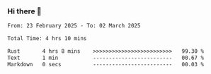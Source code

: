 ### Hi there 👋

<!--
**ututono/ututono** is a ✨ _special_ ✨ repository because its `README.md` (this file) appears on your GitHub profile.

Here are some ideas to get you started:

- 🔭 I’m currently working on ...
- 🌱 I’m currently learning ...
- 👯 I’m looking to collaborate on ...
- 🤔 I’m looking for help with ...
- 💬 Ask me about ...
- 📫 How to reach me: ...
- 😄 Pronouns: ...
- ⚡ Fun fact: ...
-->



<!--START_SECTION:waka-->

```txt
From: 23 February 2025 - To: 02 March 2025

Total Time: 4 hrs 10 mins

Rust       4 hrs 8 mins    >>>>>>>>>>>>>>>>>>>>>>>>>   99.30 %
Text       1 min           -------------------------   00.67 %
Markdown   0 secs          -------------------------   00.03 %
```

<!--END_SECTION:waka-->
